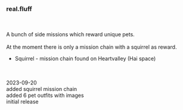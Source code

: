 ### real.fluff
<br>
<br>
A bunch of side missions which reward unique pets. <br>
<br>
At the moment there is only a mission chain with a squirrel as reward.<br>
<ul>
<li>Squirrel - mission chain found on Heartvalley (Hai space)</li>
</ul>
<br>
<br>
2023-09-20<br>
added squirrel mission chain<br>
added 6 pet outfits with images<br>
initial release<br>
